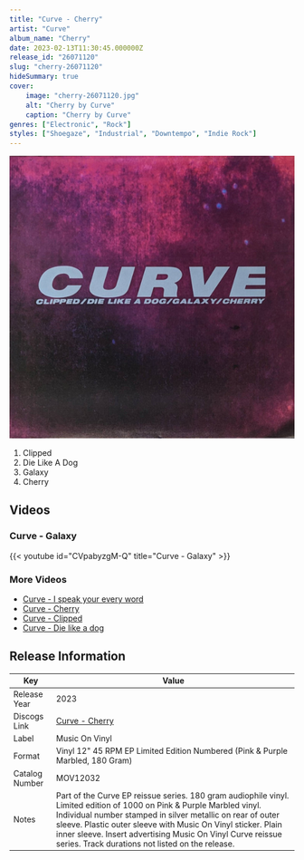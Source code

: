 ```yaml
---
title: "Curve - Cherry"
artist: "Curve"
album_name: "Cherry"
date: 2023-02-13T11:30:45.000000Z
release_id: "26071120"
slug: "cherry-26071120"
hideSummary: true
cover:
    image: "cherry-26071120.jpg"
    alt: "Cherry by Curve"
    caption: "Cherry by Curve"
genres: ["Electronic", "Rock"]
styles: ["Shoegaze", "Industrial", "Downtempo", "Indie Rock"]
---
```


![Cherry by Curve](cherry-26071120.jpg)

<!-- section break -->

1. Clipped
2. Die Like A Dog
3. Galaxy
4. Cherry

<!-- section break -->




## Videos
### Curve - Galaxy
{{< youtube id="CVpabyzgM-Q" title="Curve - Galaxy" >}}<br>

### More Videos

- [Curve - I speak your every word](https://www.youtube.com/watch?v=OTUS6N9OWYY)
- [Curve - Cherry](https://www.youtube.com/watch?v=DJukLbmHqxY)
- [Curve - Clipped](https://www.youtube.com/watch?v=bpJhXTkenIU)
- [Curve - Die like a dog](https://www.youtube.com/watch?v=Qf1sy002-lc)


## Release Information
|  Key           | Value                                                |
| ---------------| ---------------------------------------------------- |
| Release Year   | 2023                                   |
| Discogs Link   | [Curve - Cherry](https://www.discogs.com/release/26071120-Curve-Cherry) |
| Label          | Music On Vinyl |
| Format         | Vinyl 12" 45 RPM EP Limited Edition Numbered (Pink & Purple Marbled, 180 Gram) |
| Catalog Number | MOV12032 |
| Notes | Part of the Curve EP reissue series. 180 gram audiophile vinyl. Limited edition of 1000 on Pink & Purple Marbled vinyl. Individual number stamped in silver metallic on rear of outer sleeve. Plastic outer sleeve with Music On Vinyl sticker. Plain inner sleeve. Insert advertising Music On Vinyl Curve reissue series.  Track durations not listed on the release. |